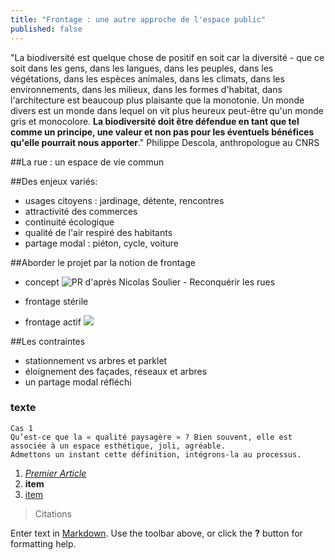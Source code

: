 ```yaml
---
title: "Frontage : une autre approche de l'espace public"
published: false
---
```

"La biodiversité est quelque chose de positif en soit car la diversité - que ce soit dans les gens, dans les langues, dans les peuples, dans les végétations, dans les espèces animales, dans les climats, dans les environnements, dans les milieux, dans les formes d'habitat, dans l'architecture est beaucoup plus plaisante que la monotonie. Un monde divers est un monde dans lequel on vit plus heureux peut-être qu'un monde gris et monocolore. **La biodiversité doit être défendue en tant que tel comme un principe, une valeur et non pas pour les éventuels bénéfices qu'elle pourrait nous apporter**."
Philippe Descola, anthropologue au CNRS





##La rue : un espace de vie commun

##Des enjeux variés:
- usages citoyens : jardinage, détente, rencontres
- attractivité des commerces
- continuité écologique
- qualité de l'air respiré des habitants
- partage modal : piéton, cycle, voiture

##Aborder le projet par la notion de frontage
- concept
![PR d'après Nicolas Soulier - Reconquérir les rues]({{site.baseurl}}/media/frontage_schema.jpg)
- frontage stérile

- frontage actif
![]({{site.baseurl}}/media/frontages_stalingrad.jpg)

##Les contraintes
- stationnement vs arbres et parklet
- éloignement des façades, réseaux et arbres
- un partage modal réfléchi

### texte


	Cas 1
	Qu’est-ce que la « qualité paysagère » ? Bien souvent, elle est associée à un espace esthétique, joli, agréable. 
	Admettons un instant cette définition, intégrons-la au processus.

1. _[Premier Article](//2015/12/28/premier-article/)_
2. **item**
3. [item](http://google.fr)


> Citations


Enter text in [Markdown](http://daringfireball.net/projects/markdown/). Use the toolbar above, or click the **?** button for formatting help.
